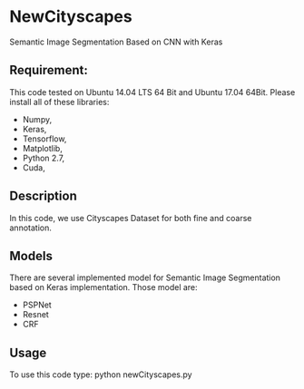 # NewCityscapes
Semantic Image Segmentation Based on CNN with Keras

## Requirement: 
This code tested on Ubuntu 14.04 LTS 64 Bit and Ubuntu 17.04 64Bit. Please install all of these libraries: 
* Numpy,
* Keras,
* Tensorflow,
* Matplotlib,
* Python 2.7,
* Cuda,
## Description
In this code, we use Cityscapes Dataset for both fine and coarse annotation.

## Models
There are several implemented model for Semantic Image Segmentation based on Keras implementation. Those model are: 
* PSPNet 
* Resnet
* CRF

## Usage
To use this code type: 
python newCityscapes.py

## 
